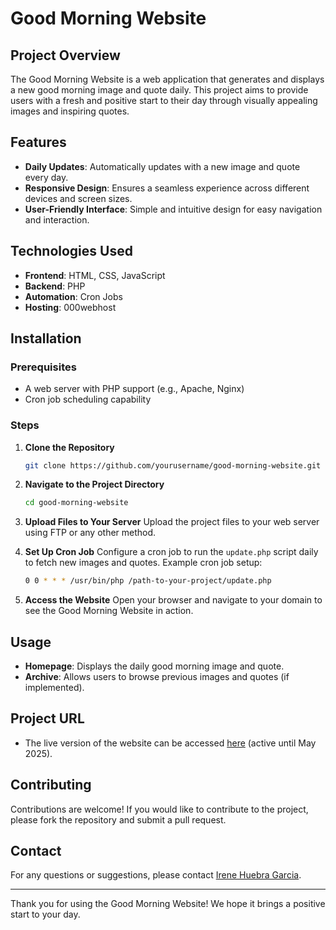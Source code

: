# Good Morning Website

## Project Overview

The Good Morning Website is a web application that generates and displays a new good morning image and quote daily. This project aims to provide users with a fresh and positive start to their day through visually appealing images and inspiring quotes.

## Features

- **Daily Updates**: Automatically updates with a new image and quote every day.
- **Responsive Design**: Ensures a seamless experience across different devices and screen sizes.
- **User-Friendly Interface**: Simple and intuitive design for easy navigation and interaction.

## Technologies Used

- **Frontend**: HTML, CSS, JavaScript
- **Backend**: PHP
- **Automation**: Cron Jobs
- **Hosting**: 000webhost

## Installation

### Prerequisites

- A web server with PHP support (e.g., Apache, Nginx)
- Cron job scheduling capability

### Steps

1. **Clone the Repository**
   ```bash
   git clone https://github.com/yourusername/good-morning-website.git
   ```
2. **Navigate to the Project Directory**
   ```bash
   cd good-morning-website
   ```
3. **Upload Files to Your Server**
   Upload the project files to your web server using FTP or any other method.

4. **Set Up Cron Job**
   Configure a cron job to run the `update.php` script daily to fetch new images and quotes. Example cron job setup:
   ```bash
   0 0 * * * /usr/bin/php /path-to-your-project/update.php
   ```

5. **Access the Website**
   Open your browser and navigate to your domain to see the Good Morning Website in action.

## Usage

- **Homepage**: Displays the daily good morning image and quote.
- **Archive**: Allows users to browse previous images and quotes (if implemented).

## Project URL

- The live version of the website can be accessed [here](https://goodmorningmom.000webhostapp.com) (active until May 2025).

## Contributing

Contributions are welcome! If you would like to contribute to the project, please fork the repository and submit a pull request.

## Contact

For any questions or suggestions, please contact [Irene Huebra Garcia](mailto:irene@huebra.es).

---

Thank you for using the Good Morning Website! We hope it brings a positive start to your day.
